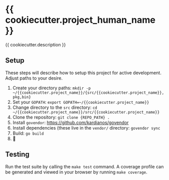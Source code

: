 # {{ cookiecutter.project_human_name }}

{{ cookiecutter.description }}

## Setup

These steps will describe how to setup this project for active development. Adjust paths to your desire.

1. Create your directory paths: `mkdir -p ~/{{cookiecutter.project_name}}/{src/{{cookiecutter.project_name}},pkg,bin}`
2. Set your `GOPATH`: `export GOPATH=~/{{cookiecutter.project_name}}`
3. Change directory to the `src` directory: `cd ~/{{cookiecutter.project_name}}/src/{{cookiecutter.project_name}}`
4. Clone the repository: `git clone {REPO_PATH} .`
5. Install `govendor`: https://github.com/kardianos/govendor
6. Install dependencies (these live in the `vendor/` directory: `govendor sync`
8. Build: `go build`
9. 🍻

## Testing

Run the test suite by calling the `make test` command. A coverage profile can be generated and
viewed in your browser by running `make coverage`.
